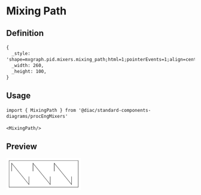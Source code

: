 # Mixing Path

## Definition

```
{
  _style: 'shape=mxgraph.pid.mixers.mixing_path;html=1;pointerEvents=1;align=center;verticalLabelPosition=bottom;verticalAlign=top;dashed=0;',
  _width: 260,
  _height: 100,
}
```

## Usage

```
import { MixingPath } from '@diac/standard-components-diagrams/procEngMixers'

<MixingPath/>
```

## Preview

<img src="./mixing-path.png" width="200"/>
